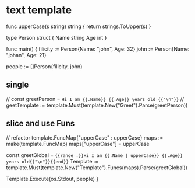 # text template

func upperCase(s string) string {
return strings.ToUpper(s)
}

type Person struct {
Name string
Age int
}

func main() {
filicity := Person{Name: "john", Age: 32}
john := Person{Name: "johan", Age: 21}

people := []Person{filicity, john}

## single

// const greetPerson = `Hi I am {{.Name}} {{.Age}} years old {{"\n"}}`
// geetTemplate := template.Must(template.New("Greet").Parse(greetPerson))

## slice and use Funs

// refactor template.FuncMap{"upperCase" : upperCase}
maps := make(template.FuncMap)
maps["upperCase"] = upperCase

const greetGlobal = `{{range .}}Hi I am {{.Name | upperCase}} {{.Age}} years old{{"\n"}}{{end}}`
Template := template.Must(template.New("Template").Funcs(maps).Parse(greetGlobal))

Template.Execute(os.Stdout, people)
}

